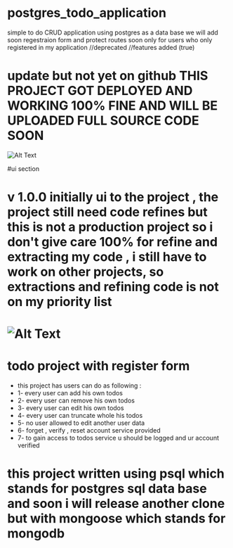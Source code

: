# postgres_todo_application
simple to do CRUD application using postgres as a data base
we will add soon regestraion form and protect routes soon only for users who only registered in my application //deprecated //features added (true)

# update but not yet on github THIS PROJECT GOT DEPLOYED AND WORKING 100% FINE AND WILL BE UPLOADED FULL SOURCE CODE SOON
![Alt Text](https://media.giphy.com/media/l1FwheGAd09HqsGM7Z/giphy.gif)

#ui section 
# v 1.0.0 initially ui to the project , the project still need code refines but this is not a production project so i don't give care 100% for refine and extracting my code , i still have to work on other projects, so extractions and refining code is not on my priority list 
![Alt Text](https://media.giphy.com/media/69gC7nGVIOKcSoBKIA/giphy.gif)
=======
# todo project with register form 
* this project has users can do as following : 
* 1- every user can add his own todos 
* 2- every user can remove his own todos 
* 3- every user can edit his own todos 
* 4- every user can truncate whole his todos 
* 5- no user allowed to edit another user data 
* 6- forget , verify , reset account service provided 
* 7- to gain access to todos service u should be logged and ur account verified 

# this project written using psql which stands for postgres sql data base and soon i will release another clone but with mongoose which stands for mongodb 

